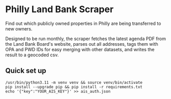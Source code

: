 # Philly Land Bank Scraper

Find out which publicly owned properties in Philly are being transferred to new owners. 

Designed to be run monthly, the scraper fetches the latest agenda PDF from the Land Bank Board's website, parses out all addresses, tags them with OPA and PWD IDs for easy merging with other datasets, and writes the result to a geocoded csv.

## Quick set up
```
/usr/bin/python3.11 -m venv venv && source venv/bin/activate
pip install --upgrade pip && pip install -r requirements.txt
echo '{"key":"YOUR_AIS_KEY"}' >> ais_auth.json
```
